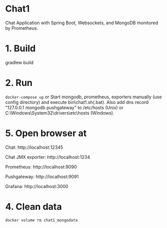 # Chat1
Chat Application with Spring Boot, Websockets, and MongoDB monitored by Prometheus.

# 1. Build
gradlew build

# 2. Run
```docker-compose up```
or
Start mongodb, prometheus, exporters manually (use config directory) and execute bin\chat1.sh(.bat). 
Also add dns record "127.0.0.1 mongodb pushgateway" to /etc/hosts (Unix) 
or C:\Windows\System32\drivers\etc\hosts (Windows).

# 5. Open browser at 
Chat: http://localhost:12345

Chat JMX exporter: http://localhost:1234

Prometheus: http://localhost:9090

Pushgateway: http://localhost:9091

Grafana: http://localhost:3000

# 4. Clean data
```docker volume rm chat1_mongodata```

